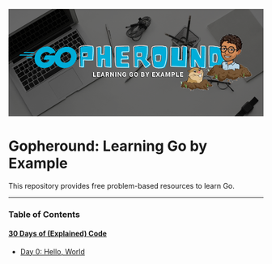 ![project cover](https://raw.githubusercontent.com/caiomarte/go/main/.github/project-cover.png)

# Gopheround: Learning Go by Example
This repository provides free problem-based resources to learn Go.

---

### Table of Contents

#### [30 Days of (Explained) Code](https://github.com/caiomarte/go/tree/main/30doec)
- [Day 0: Hello, World]()
